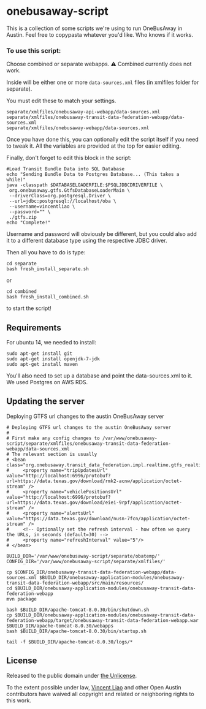 # onebusaway-script

This is a collection of some scripts we're using to run OneBusAway in Austin. Feel free to copypasta whatever you'd like. Who knows if it works.

###  To use this script:

Choose combined or separate webapps. :warning: Combined currently does not work.

Inside will be either one or more `data-sources.xml` files (in xmlfiles folder for separate).

You must edit these to match your settings.

```
separate/xmlfiles/onebusaway-api-webapp/data-sources.xml
separate/xmlfiles/onebusaway-transit-data-federation-webapp/data-sources.xml
separate/xmlfiles/onebusaway-webapp/data-sources.xml
```

Once you have done this, you can optionally edit the script itself if you need to tweak it. All the variables are provided at the top for easier editing.

Finally, don't forget to edit this block in the script:
```
#Load Transit Bundle Data into SQL Database
echo "Sending Bundle Data to Postgres Database... (This takes a while)"
java -classpath $DATABASELOADERFILE:$PSQLJDBCDRIVERFILE \
 org.onebusaway.gtfs.GtfsDatabaseLoaderMain \
 --driverClass=org.postgresql.Driver \
 --url=jdbc:postgresql://localhost/oba \
 --username=vincentliao \
 --password="" \
 ./gtfs.zip
echo "Complete!"
```
Username and password will obviously be different, but you could also add it to a different database type using the respective JDBC driver.

Then all you have to do is type:

```
cd separate
bash fresh_install_separate.sh
```

or

```
cd combined
bash fresh_install_combined.sh
```

to start the script!


## Requirements

For ubuntu 14, we needed to install:

```
sudo apt-get install git
sudo apt-get install openjdk-7-jdk
sudo apt-get install maven
```

You'll also need to set up a database and point the data-sources.xml to it. We used Postgres on AWS RDS.


## Updating the server

Deploying GTFS url changes to the austin OneBusAway server

```
# Deploying GTFS url changes to the austin OneBusAway server
#
# First make any config changes to /var/www/onebusaway-script/separate/xmlfiles/onebusaway-transit-data-federation-webapp/data-sources.xml
# The relevant section is usually
# <bean class="org.onebusaway.transit_data_federation.impl.realtime.gtfs_realtime.GtfsRealtimeSource">
#     <property name="tripUpdatesUrl" value="http://localhost:6996/protobuf?url=https://data.texas.gov/download/rmk2-acnw/application/octet-stream" />
#     <property name="vehiclePositionsUrl" value="http://localhost:6996/protobuf?url=https://data.texas.gov/download/eiei-9rpf/application/octet-stream" />
#     <property name="alertsUrl" value="https://data.texas.gov/download/nusn-7fcn/application/octet-stream" />
#     <!-- Optionally set the refresh interval - how often we query the URLs, in seconds (default=30) -->
#     <property name="refreshInterval" value="5"/>
# </bean>

BUILD_DIR='/var/www/onebusaway-script/separate/obatemp/'
CONFIG_DIR='/var/www/onebusaway-script/separate/xmlfiles/'

cp $CONFIG_DIR/onebusaway-transit-data-federation-webapp/data-sources.xml $BUILD_DIR/onebusaway-application-modules/onebusaway-transit-data-federation-webapp/src/main/resources/
cd $BUILD_DIR/onebusaway-application-modules/onebusaway-transit-data-federation-webapp
mvn package

bash $BUILD_DIR/apache-tomcat-8.0.30/bin/shutdown.sh
cp $BUILD_DIR/onebusaway-application-modules/onebusaway-transit-data-federation-webapp/target/onebusaway-transit-data-federation-webapp.war $BUILD_DIR/apache-tomcat-8.0.30/webapps
bash $BUILD_DIR/apache-tomcat-8.0.30/bin/startup.sh

tail -f $BUILD_DIR/apache-tomcat-8.0.30/logs/*
```

## License

Released to the public domain under [the Unlicense](http://unlicense.org/).

To the extent possible under law, [Vincent Liao](https://github.com/vinceis1337) and other Open Austin contributors have waived all copyright and related or neighboring rights to this work.
